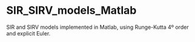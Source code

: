 # SIR_SIRV_models_Matlab
SIR and SIRV models implemented in Matlab, using Runge-Kutta 4º order and explicit Euler.
